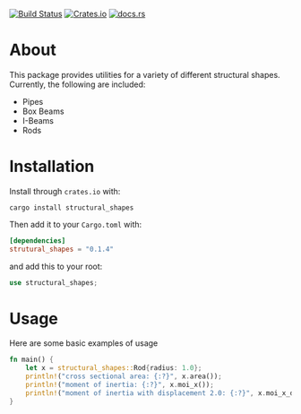 [![Build Status](https://travis-ci.com/cmccomb/structural-shapes.svg?branch=main)](https://travis-ci.com/cmccomb/structural-shapes)
[![Crates.io](https://img.shields.io/crates/v/structural-shapes.svg)](https://crates.io/crates/structural-shapes)
[![docs.rs](https://docs.rs/structural-shapes/badge.svg)](https://docs.rs/structural-shapes)
# About
This package provides utilities for a variety of different structural shapes. Currently, the following are included:
- Pipes
- Box Beams
- I-Beams
- Rods

# Installation
Install through ``crates.io`` with:
```shell script
cargo install structural_shapes
```

Then add it to your `Cargo.toml` with:
```toml
[dependencies]
strutural_shapes = "0.1.4"
```
and add this to your root:
```rust
use structural_shapes;
```
# Usage
Here are some basic examples of usage

```rust
fn main() {
    let x = structural_shapes::Rod{radius: 1.0};
    println!("cross sectional area: {:?}", x.area());
    println!("moment of inertia: {:?}", x.moi_x());
    println!("moment of inertia with displacement 2.0: {:?}", x.moi_x_d());
}
```
